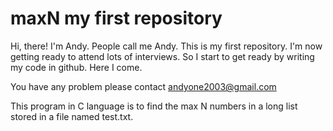 maxN my first repository
=============

Hi, there!
I'm Andy.
People call me Andy.
This is my first repository.
I'm now getting ready to attend lots of interviews.
So I start to get ready by writing my code in github.
Here I come.

You have any problem please contact andyone2003@gmail.com

This program in C language is to find the max N numbers in a long list stored in a file named test.txt.
